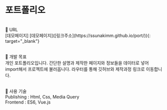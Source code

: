 # 포트폴리오
<br>
📌 URL<br>
[데모페이지]<https://ssunakimm.github.io/port/>
[데모페이지]([링크주소](https://ssunakimm.github.io/port/)){: target="_blank"}
<br><br>

📌 개발 목표<br>
개인 포트폴리오입니다.
간단한 설명과 제작한 페이지와 정보들을 데이터로 넣어 import해서 프로젝트에 불러옵니다.
라우터를 통해 깃허브와 제작과정 링크로 이동합니다. 
<br><br>

📌 사용 기술<br>
Publishing : Html, Css, Media Query<br> 
Frontend : ES6, Vue.js 
<br><br>




